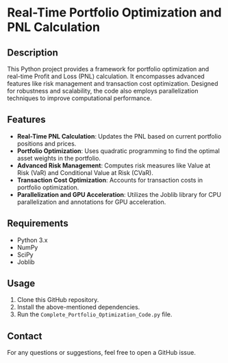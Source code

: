 # Real-Time Portfolio Optimization and PNL Calculation

## Description

This Python project provides a framework for portfolio optimization and real-time Profit and Loss (PNL) calculation. It encompasses advanced features like risk management and transaction cost optimization. Designed for robustness and scalability, the code also employs parallelization techniques to improve computational performance.

## Features

- **Real-Time PNL Calculation**: Updates the PNL based on current portfolio positions and prices.
- **Portfolio Optimization**: Uses quadratic programming to find the optimal asset weights in the portfolio.
- **Advanced Risk Management**: Computes risk measures like Value at Risk (VaR) and Conditional Value at Risk (CVaR).
- **Transaction Cost Optimization**: Accounts for transaction costs in portfolio optimization.
- **Parallelization and GPU Acceleration**: Utilizes the Joblib library for CPU parallelization and annotations for GPU acceleration.

## Requirements

- Python 3.x
- NumPy
- SciPy
- Joblib

## Usage

1. Clone this GitHub repository.
2. Install the above-mentioned dependencies.
3. Run the `Complete_Portfolio_Optimization_Code.py` file.

## Contact

For any questions or suggestions, feel free to open a GitHub issue.
